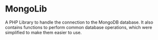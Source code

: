 # MongoLib
A PHP Library to handle the connection to the MongoDB database. It also contains functions to perform common database operations, which were simplified to make them easier to use.
